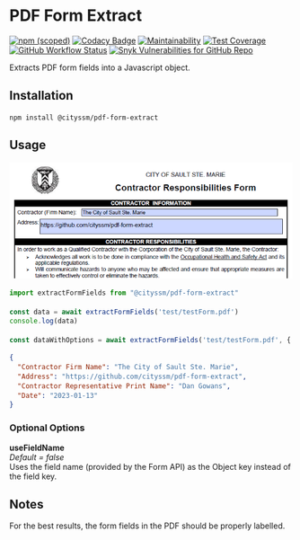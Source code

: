 # PDF Form Extract

[![npm (scoped)](https://img.shields.io/npm/v/@cityssm/pdf-form-extract)](https://www.npmjs.com/package/@cityssm/pdf-form-extract)
[![Codacy Badge](https://app.codacy.com/project/badge/Grade/233ab487462d4133aa5313fa1a61660b)](https://www.codacy.com/gh/cityssm/pdf-form-extract/dashboard?utm_source=github.com&amp;utm_medium=referral&amp;utm_content=cityssm/pdf-form-extract&amp;utm_campaign=Badge_Grade)
[![Maintainability](https://api.codeclimate.com/v1/badges/c4a35e18908c159ecb88/maintainability)](https://codeclimate.com/github/cityssm/pdf-form-extract/maintainability)
[![Test Coverage](https://api.codeclimate.com/v1/badges/c4a35e18908c159ecb88/test_coverage)](https://codeclimate.com/github/cityssm/pdf-form-extract/test_coverage)
[![GitHub Workflow Status](https://img.shields.io/github/actions/workflow/status/cityssm/pdf-form-extract/coverage.yml)](https://github.com/cityssm/pdf-form-extract/actions/workflows/coverage.yml)
[![Snyk Vulnerabilities for GitHub Repo](https://img.shields.io/snyk/vulnerabilities/github/cityssm/pdf-form-extract)](https://app.snyk.io/org/cityssm/project/78ebff99-06fc-4153-a2c8-ccededba162e)

Extracts PDF form fields into a Javascript object.

## Installation

    npm install @cityssm/pdf-form-extract

## Usage

![PDF Screenshot](test/testForm.png)

```javascript
import extractFormFields from "@cityssm/pdf-form-extract"

const data = await extractFormFields('test/testForm.pdf')
console.log(data)

const dataWithOptions = await extractFormFields('test/testForm.pdf', { useFieldName: true })
```

```json
{
  "Contractor Firm Name": "The City of Sault Ste. Marie",
  "Address": "https://github.com/cityssm/pdf-form-extract",
  "Contractor Representative Print Name": "Dan Gowans",
  "Date": "2023-01-13"
}
```

### Optional Options

**useFieldName**<br />
_Default = false_<br />
Uses the field name (provided by the Form API) as the Object key
instead of the field key.

## Notes

For the best results, the form fields in the PDF should be properly labelled.
